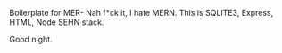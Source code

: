 Boilerplate for MER-
Nah f\*ck it, I hate MERN.
This is SQLITE3, Express, HTML, Node
SEHN stack.

Good night.
